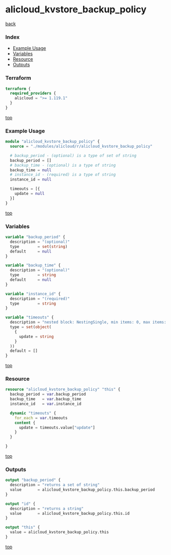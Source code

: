 # alicloud_kvstore_backup_policy

[back](../alicloud.md)

### Index

- [Example Usage](#example-usage)
- [Variables](#variables)
- [Resource](#resource)
- [Outputs](#outputs)

### Terraform

```terraform
terraform {
  required_providers {
    alicloud = ">= 1.119.1"
  }
}
```

[top](#index)

### Example Usage

```terraform
module "alicloud_kvstore_backup_policy" {
  source = "./modules/alicloud/r/alicloud_kvstore_backup_policy"

  # backup_period - (optional) is a type of set of string
  backup_period = []
  # backup_time - (optional) is a type of string
  backup_time = null
  # instance_id - (required) is a type of string
  instance_id = null

  timeouts = [{
    update = null
  }]
}
```

[top](#index)

### Variables

```terraform
variable "backup_period" {
  description = "(optional)"
  type        = set(string)
  default     = null
}

variable "backup_time" {
  description = "(optional)"
  type        = string
  default     = null
}

variable "instance_id" {
  description = "(required)"
  type        = string
}

variable "timeouts" {
  description = "nested block: NestingSingle, min items: 0, max items: 0"
  type = set(object(
    {
      update = string
    }
  ))
  default = []
}
```

[top](#index)

### Resource

```terraform
resource "alicloud_kvstore_backup_policy" "this" {
  backup_period = var.backup_period
  backup_time   = var.backup_time
  instance_id   = var.instance_id

  dynamic "timeouts" {
    for_each = var.timeouts
    content {
      update = timeouts.value["update"]
    }
  }

}
```

[top](#index)

### Outputs

```terraform
output "backup_period" {
  description = "returns a set of string"
  value       = alicloud_kvstore_backup_policy.this.backup_period
}

output "id" {
  description = "returns a string"
  value       = alicloud_kvstore_backup_policy.this.id
}

output "this" {
  value = alicloud_kvstore_backup_policy.this
}
```

[top](#index)